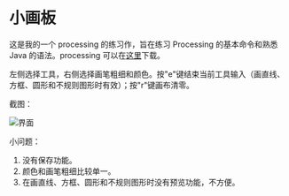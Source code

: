 小画板
======

这是我的一个 processing 的练习作，旨在练习 Processing 的基本命令和熟悉 Java 的语法。processing 可以在[这里](https://processing.org/download/)下载。

左侧选择工具，右侧选择画笔粗细和颜色。按"e"键结束当前工具输入（画直线、方框、圆形和不规则图形时有效）；按"r"键画布清零。

截图：

![界面](https://lh6.googleusercontent.com/-CQpds8QLtt8/UihEwkBDmPI/AAAAAAAABH4/SeNgK7VRgr8/s640/%25E5%25B1%258F%25E5%25B9%2595%25E5%25BF%25AB%25E7%2585%25A7%25202013-09-05%2520%25E4%25B8%258B%25E5%258D%25884.43.37.png)

小问题：

1. 没有保存功能。
2. 颜色和画笔粗细比较单一。
3. 在画直线、方框、圆形和不规则图形时没有预览功能，不方便。
